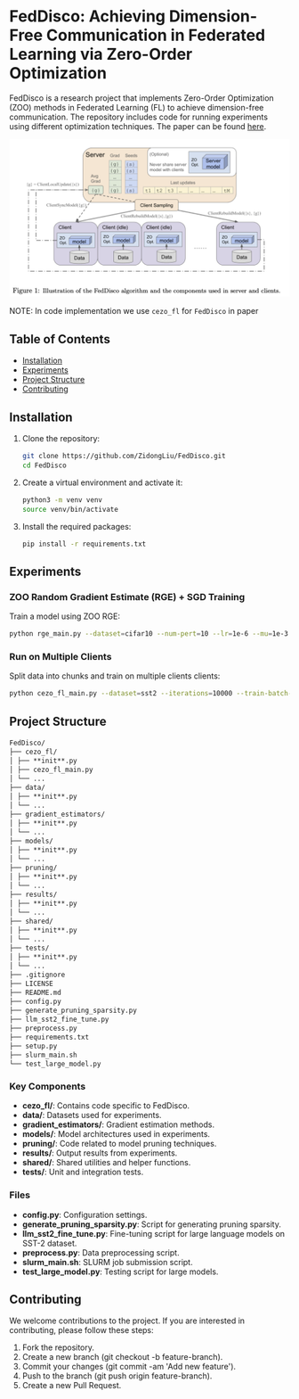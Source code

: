 # FedDisco: Achieving Dimension-Free Communication in Federated Learning via Zero-Order Optimization

FedDisco is a research project that implements Zero-Order Optimization (ZOO) methods in Federated Learning (FL) to achieve dimension-free communication. The repository includes code for running experiments using different optimization techniques. The paper can be found [here](https://arxiv.org/pdf/2405.15861).

![alt text](figures/1.png)

NOTE: In code implementation we use `cezo_fl` for `FedDisco` in paper

## Table of Contents

- [Installation](#installation)
- [Experiments](#experiments)
- [Project Structure](#project-structure)
- [Contributing](#contributing)

## Installation

1. Clone the repository:

   ```bash
   git clone https://github.com/ZidongLiu/FedDisco.git
   cd FedDisco
   ```

2. Create a virtual environment and activate it:

   ```bash
   python3 -m venv venv
   source venv/bin/activate
   ```

3. Install the required packages:
   ```bash
   pip install -r requirements.txt
   ```

## Experiments

### ZOO Random Gradient Estimate (RGE) + SGD Training

Train a model using ZOO RGE:

```bash
python rge_main.py --dataset=cifar10 --num-pert=10 --lr=1e-6 --mu=1e-3
```

### Run on Multiple Clients

Split data into chunks and train on multiple clients clients:

```bash
python cezo_fl_main.py --dataset=sst2 --iterations=10000 --train-batch-size=8 --test-batch-size=200 --eval-iterations=50 --num-clients=3 --num-sample-clients=2 --local-update-steps=1 --num-pert=10 --lr=1e-6 --mu=1e-3 --grad-estimate-method=rge-forward
```

## Project Structure

```
FedDisco/
├── cezo_fl/
│ ├── **init**.py
│ ├── cezo_fl_main.py
│ └── ...
├── data/
│ ├── **init**.py
│ └── ...
├── gradient_estimators/
│ ├── **init**.py
│ └── ...
├── models/
│ ├── **init**.py
│ └── ...
├── pruning/
│ ├── **init**.py
│ └── ...
├── results/
│ ├── **init**.py
│ └── ...
├── shared/
│ ├── **init**.py
│ └── ...
├── tests/
│ ├── **init**.py
│ └── ...
├── .gitignore
├── LICENSE
├── README.md
├── config.py
├── generate_pruning_sparsity.py
├── llm_sst2_fine_tune.py
├── preprocess.py
├── requirements.txt
├── setup.py
├── slurm_main.sh
└── test_large_model.py
```

### Key Components

- **cezo_fl/**: Contains code specific to FedDisco.
- **data/**: Datasets used for experiments.
- **gradient_estimators/**: Gradient estimation methods.
- **models/**: Model architectures used in experiments.
- **pruning/**: Code related to model pruning techniques.
- **results/**: Output results from experiments.
- **shared/**: Shared utilities and helper functions.
- **tests/**: Unit and integration tests.

### Files

- **config.py**: Configuration settings.
- **generate_pruning_sparsity.py**: Script for generating pruning sparsity.
- **llm_sst2_fine_tune.py**: Fine-tuning script for large language models on SST-2 dataset.
- **preprocess.py**: Data preprocessing script.
- **slurm_main.sh**: SLURM job submission script.
- **test_large_model.py**: Testing script for large models.

## Contributing

We welcome contributions to the project. If you are interested in contributing, please follow these steps:

1. Fork the repository.
2. Create a new branch (git checkout -b feature-branch).
3. Commit your changes (git commit -am 'Add new feature').
4. Push to the branch (git push origin feature-branch).
5. Create a new Pull Request.
